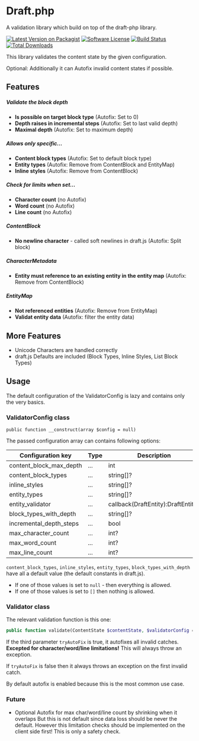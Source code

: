 # Draft.php

A validation library which build on top of the draft-php library.

[![Latest Version on Packagist](https://img.shields.io/packagist/v/aight8/draft-php-validator.svg?style=flat-square)](https://packagist.org/packages/aight8/draft-php-validator)
[![Software License](https://img.shields.io/badge/license-MIT-brightgreen.svg?style=flat-square)](LICENSE)
[![Build Status](https://img.shields.io/travis/aight8/draft-php-validator.svg?style=flat-square)](https://travis-ci.org/aight8/draft-php-validator)
[![Total Downloads](https://img.shields.io/packagist/dt/aight8/draft-php-validator.svg?style=flat-square)](https://packagist.org/packages/aight8/draft-php-validator)

This library validates the content state by the given configuration.

Optional: Additionally it can Autofix invalid content states if possible.

## Features

##### Validate the block depth
  - **Is possible on target block type** (Autofix: Set to 0)
  - **Depth raises in incremental steps** (Autofix: Set to last valid depth)
  - **Maximal depth** (Autofix: Set to maximum depth)

##### Allows only specific...
  - **Content block types** (Autofix: Set to default block type)
  - **Entity types** (Autofix: Remove from ContentBlock and EntityMap)
  - **Inline styles** (Autofix: Remove from ContentBlock)

##### Check for limits when set...
  - **Character count** (no Autofix)
  - **Word count** (no Autofix)
  - **Line count** (no Autofix)

##### ContentBlock
  - **No newline character** - called soft newlines in draft.js (Autofix: Split block)

##### CharacterMetadata
  - **Entity must reference to an existing entity in the entity map** (Autofix: Remove from ContentBlock)

##### EntityMap
  - **Not referenced entities** (Autofix: Remove from EntityMap)
  - **Validat entity data** (Autofix: filter the entity data)

## More Features

- Unicode Characters are handled correctly
- draft.js Defaults are included (Block Types, Inline Styles, List Block Types)

## Usage

The default configuration of the ValidatorConfig is lazy and contains only
the very basics.

### ValidatorConfig class

```
public function __construct(array $config = null)
```

The passed configuration array can contains following options:

| Configuration key | Type | Description | Default value |
| --- | --- | --- | --- |
| content_block_max_depth | ... | int | 4
| content_block_types | ... | string[]? | Defaults::BLOCK_TYPES
| inline_styles | ... | string[]? | Defaults::INLINE_STYLES
| entity_types | ... | string[]? | []
| entity_validator | ... | callback(DraftEntity):DraftEntity? | null
| block_types_with_depth | ... | string[]? | Defaults::LIST_BLOCK_TYPES
| incremental_depth_steps | ... | bool | true
| max_character_count | ... | int? | null
| max_word_count | ... | int? | null
| max_line_count | ... | int? | null

```content_block_types```, ```inline_styles```, ```entity_types```, ```block_types_with_depth``` have
all a default value (the default constants in draft.js).
- If one of those values is set to ```null``` - then everything is allowed.
- If one of those values is set to ```[]``` then nothing is allowed.

### Validator class

The relevant validation function is this one:
```PHP
public function validate(ContentState $contentState, $validatorConfig = null, $tryAutoFix = null)
```

If the third parameter ```tryAutoFix``` is true, it autofixes all invalid catches.
**Excepted for character/word/line limitations!** This will always throw an exception.

If ```tryAutoFix``` is false then it always throws an exception on the first invalid catch.

By default autofix is enabled because this is the most common use case.

### Future

- Optional Autofix for max char/word/line count by shrinking when it overlaps
But this is not default since data loss should be never the default. However
this limitation checks should be implemented on the client side first! This is only
a safety check.




